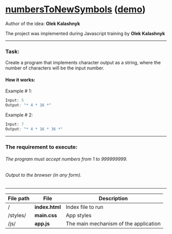 [numbersToNewSymbols](https://github.com/oleksiykalashnyk/taskForJS-numbersToNewSymbols)  ([demo](https://oleksiykalashnyk.github.io/taskForJS-numbersToNewSymbols/))
========================

Author of the idea: 
**Olek Kalashnyk**


The project was implemented during Javascript training by 
**Olek Kalashnyk**

-------------------------------
### Task:
Create a program that implements character output as a string, where the number of characters will be the input number.

#### How it works:
Example # 1:
```javascript
Input: 5
Output: "* 4 * 16 *"
```
Example # 2:
```javascript
Input: 7
Output: "* 4 * 16 * 36 *"
```

------------------------------

### The requirement to execute:
###### The program must accept numbers from 1 to 999999999.
###### Output to the browser (in any form).

-------------------------------

File path | File  | Description
----------|-------|-----------------
/              |**index.html** |         Index file to run
/styles/       |**main.css** |          App styles
/js/           |**app.js**|         The main mechanism of the application

